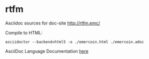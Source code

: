 # rtfm
Asciidoc sources for doc-site http://rtfm.emc/

Compile to HTML:
```
asciidoctor --backend=html5 -o ./emercoin.html ./emercoin.adoc
```

AsciiDoc Language Documentation [here](https://docs.asciidoctor.org/asciidoc/latest/)